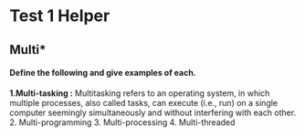 # Test 1 Helper
## Multi\*
#### **Define the following and give examples of each.**

**1.Multi-tasking :**
 Multitasking refers to an operating system, in which multiple processes, also called tasks, can execute (i.e., run) on a single computer seemingly simultaneously and without interfering with each other.
2. Multi-programming
3. Multi-processing
4. Multi-threaded
